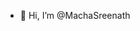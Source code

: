 - 👋 Hi, I’m @MachaSreenath

<!---
MachaSreenath/MachaSreenath is a ✨ special ✨ repository because its `README.md` (this file) appears on your GitHub profile.
You can click the Preview link to take a look at your changes.
--->
